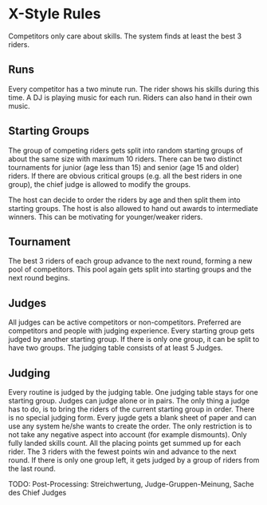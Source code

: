 # X-Style Rules
Competitors only care about skills.
The system finds at least the best 3 riders.

## Runs
Every competitor has a two minute run.
The rider shows his skills during this time.
A DJ is playing music for each run.
Riders can also hand in their own music.

## Starting Groups
The group of competing riders gets split into random starting groups of about the same size with maximum 10 riders.
There can be two distinct tournaments for junior (age less than 15) and senior (age 15 and older) riders.
If there are obvious critical groups (e.g. all the best riders in one group), the chief judge is allowed to modify the groups.

The host can decide to order the riders by age and then split them into starting groups.
The host is also allowed to hand out awards to intermediate winners.
This can be motivating for younger/weaker riders.

## Tournament
The best 3 riders of each group advance to the next round, forming a new pool of competitors.
This pool again gets split into starting groups and the next round begins.

## Judges
All judges can be active competitors or non-competitors.
Preferred are competitors and people with judging experience.
Every starting group gets judged by another starting group.
If there is only one group, it can be split to have two groups.
The judging table consists of at least 5 Judges.

## Judging
Every routine is judged by the judging table.
One judging table stays for one starting group.
Judges can judge alone or in pairs.
The only thing a judge has to do, is to bring the riders of the current starting group in order.
There is no special judging form.
Every jugde gets a blank sheet of paper and can use any system he/she wants to create the order.
The only restriction is to not take any negative aspect into account (for example dismounts).
Only fully landed skills count.
All the placing points get summed up for each rider.
The 3 riders with the fewest points win and advance to the next round.
If there is only one group left, it gets judged by a group of riders from the last round.

TODO: Post-Processing: Streichwertung, Judge-Gruppen-Meinung, Sache des Chief Judges
